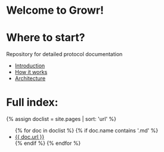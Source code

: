 # Welcome to Growr!

# Where to start?
Repository for detailed protocol documentation
- [Introduction](/introduction/)
- [How it works](/flows/)
- [Architecture](/architecture/)

# Full index:
{% assign doclist = site.pages | sort: 'url'  %}
    <ul>
       {% for doc in doclist %}
            {% if doc.name contains '.md' %}
                <li><a href="{{ site.baseurl }}{{ doc.url }}">{{ doc.url }}</a></li>
            {% endif %}
        {% endfor %}
    </ul>
